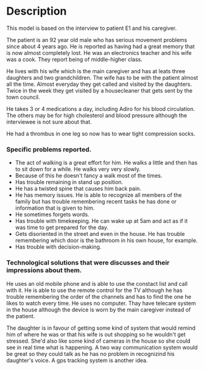 # Description
This model is based on the interview to patient E1 and his caregiver.

The patient is an 92 year old male who has serious movement problems since about 4 years ago. He is reported as having had a great memory that is now almost completely lost. He was an electronics teacher and his wife was a cook. They report being of middle-higher class.

He lives with his wife which is the main caregiver and has at leats three daughters and two grandchildren. The wife has to be with the patient almost all the time. Almost everyday they get called and visited by the daughters. Twice in the week they get visited by a housecleaner that gets sent by the town council.

He takes 3 or 4 medications a day, including Adiro for his blood circulation. The others may be for high cholesterol and blood pressure although the interviewee is not sure about that.

He had a thrombus in one leg so now has to wear tight compression socks.


### Specific problems reported.
* The act of walking is a great effort for him. He walks a little and then has to sit down for a while. He walks very very slowly.
* Because of this he doesn't fancy a walk most of the times.
* Has trouble remaining in stand up position.
* He has a twisted spine that causes him back pain.
* He has memory issues. He is able to recognize all members of the family but has trouble remembering recent tasks he has done or information that is given to him.
* He sometimes forgets words.
* Has trouble with timekeeping. He can wake up at 5am and act as if it was time to get prepared for the day.
* Gets disoriented in the street and even in the house. He has trouble remembering which door is the bathroom in his own house, for example.
* Has trouble with decision-making.

### Technological solutions that were discusses and their impressions about them.

He uses an old mobile phone and is able to use the constact list and call with it. He is able to use the remote control for the TV although he has trouble remembering the order of the channels and has to find the one he likes to watch every time. He uses no computer. Thay have telecare system in the house although the device is worn by the main caregiver instead of the patient.

The daughter is in favour of getting some kind of system that would remind him 
of where he was or that his wife is out shopping so he wouldn't get stressed.
She'd also like some kind of cameras in the house so she could see in real time what is happening. A two way communication system would be great so they could talk as he has no problem in recognizind his daughter's voice. A gps tracking system is another idea.

